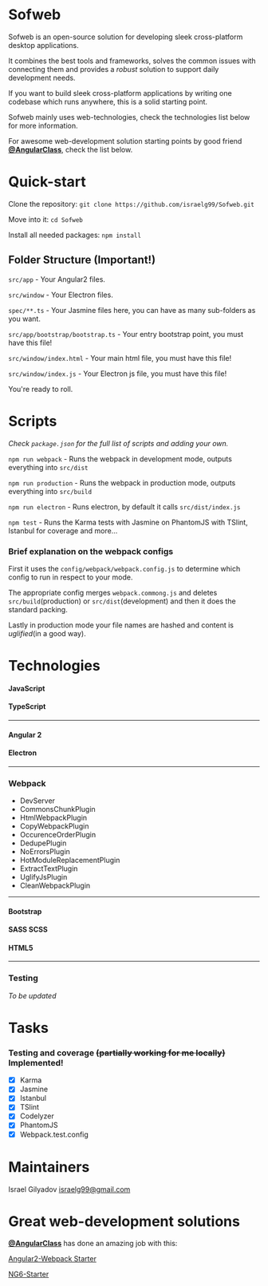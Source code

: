 Sofweb
===============
Sofweb is an open-source solution for developing sleek cross-platform desktop applications.

It combines the best tools and frameworks, solves the common issues with connecting them and provides a *robust* solution to support daily development needs.

If you want to build sleek cross-platform applications by writing one codebase which runs anywhere, this is a solid starting point.

Sofweb mainly uses web-technologies, check the technologies list below for more information.

For awesome web-development solution starting points by good friend [**@AngularClass**](https://github.com/AngularClass), check the list below.

Quick-start
=============
Clone the repository: `git clone https://github.com/israelg99/Sofweb.git`

Move into it: `cd Sofweb`

Install all needed packages: `npm install`

## Folder Structure (Important!)
`src/app` - Your Angular2 files.

`src/window` - Your Electron files.

`spec/**.ts` - Your Jasmine files here, you can have as many sub-folders as you want.

`src/app/bootstrap/bootstrap.ts` - Your entry bootstrap point, you must have this file!

`src/window/index.html` - Your main html file, you must have this file!

`src/window/index.js` - Your Electron js file, you must have this file!

You're ready to roll.

Scripts
=========
*Check `package.json` for the full list of scripts and adding your own.*

`npm run webpack` - Runs the webpack in development mode, outputs everything into `src/dist`

`npm run production` - Runs the webpack in production mode, outputs everything into `src/build`

`npm run electron` - Runs electron, by default it calls `src/dist/index.js`

`npm test` - Runs the Karma tests with Jasmine on PhantomJS with TSlint, Istanbul for coverage and more...

### Brief explanation on the webpack configs

First it uses the `config/webpack/webpack.config.js` to determine which config to run in respect to your mode.

The appropriate config merges `webpack.commong.js` and deletes `src/build`(production) or `src/dist`(development) and then it does the standard packing.

Lastly in production mode your file names are hashed and content is *uglified*(in a good way).


Technologies
===============

#### JavaScript

#### TypeScript

------------

#### Angular 2

#### Electron

------------

### Webpack
- DevServer
- CommonsChunkPlugin
- HtmlWebpackPlugin
- CopyWebpackPlugin
- OccurenceOrderPlugin
- DedupePlugin
- NoErrorsPlugin
- HotModuleReplacementPlugin
- ExtractTextPlugin
- UglifyJsPlugin
- CleanWebpackPlugin

------------

#### Bootstrap

#### SASS SCSS

#### HTML5

------------

### Testing
*To be updated*

Tasks
=======
### Testing and coverage ~~(partially working for me locally)~~ Implemented!
- [X] Karma
- [X] Jasmine
- [X] Istanbul
- [X] TSlint
- [X] Codelyzer
- [X] PhantomJS
- [X] Webpack.test.config

Maintainers
===============
Israel Gilyadov <israelg99@gmail.com>

Great web-development solutions 
====================================
[**@AngularClass**](https://github.com/AngularClass) has done an amazing job with this:

[Angular2-Webpack Starter](https://github.com/AngularClass/angular2-webpack-starter)

[NG6-Starter](https://github.com/AngularClass/NG6-starter)